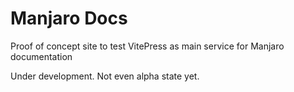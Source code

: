 # Manjaro Docs

Proof of concept site to test VitePress as main service for Manjaro documentation

Under development. Not even alpha state yet.
